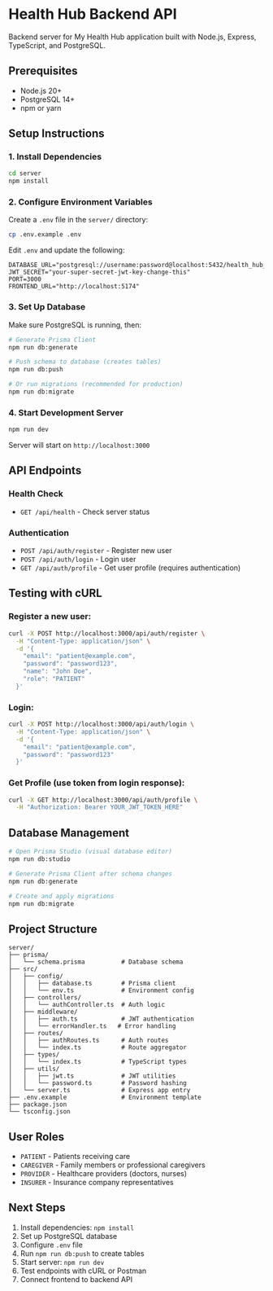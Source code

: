 # Health Hub Backend API

Backend server for My Health Hub application built with Node.js, Express, TypeScript, and PostgreSQL.

## Prerequisites

- Node.js 20+ 
- PostgreSQL 14+
- npm or yarn

## Setup Instructions

### 1. Install Dependencies

```bash
cd server
npm install
```

### 2. Configure Environment Variables

Create a `.env` file in the `server/` directory:

```bash
cp .env.example .env
```

Edit `.env` and update the following:

```env
DATABASE_URL="postgresql://username:password@localhost:5432/health_hub_db"
JWT_SECRET="your-super-secret-jwt-key-change-this"
PORT=3000
FRONTEND_URL="http://localhost:5174"
```

### 3. Set Up Database

Make sure PostgreSQL is running, then:

```bash
# Generate Prisma Client
npm run db:generate

# Push schema to database (creates tables)
npm run db:push

# Or run migrations (recommended for production)
npm run db:migrate
```

### 4. Start Development Server

```bash
npm run dev
```

Server will start on `http://localhost:3000`

## API Endpoints

### Health Check
- `GET /api/health` - Check server status

### Authentication
- `POST /api/auth/register` - Register new user
- `POST /api/auth/login` - Login user
- `GET /api/auth/profile` - Get user profile (requires authentication)

## Testing with cURL

### Register a new user:
```bash
curl -X POST http://localhost:3000/api/auth/register \
  -H "Content-Type: application/json" \
  -d '{
    "email": "patient@example.com",
    "password": "password123",
    "name": "John Doe",
    "role": "PATIENT"
  }'
```

### Login:
```bash
curl -X POST http://localhost:3000/api/auth/login \
  -H "Content-Type: application/json" \
  -d '{
    "email": "patient@example.com",
    "password": "password123"
  }'
```

### Get Profile (use token from login response):
```bash
curl -X GET http://localhost:3000/api/auth/profile \
  -H "Authorization: Bearer YOUR_JWT_TOKEN_HERE"
```

## Database Management

```bash
# Open Prisma Studio (visual database editor)
npm run db:studio

# Generate Prisma Client after schema changes
npm run db:generate

# Create and apply migrations
npm run db:migrate
```

## Project Structure

```
server/
├── prisma/
│   └── schema.prisma          # Database schema
├── src/
│   ├── config/
│   │   ├── database.ts        # Prisma client
│   │   └── env.ts             # Environment config
│   ├── controllers/
│   │   └── authController.ts  # Auth logic
│   ├── middleware/
│   │   ├── auth.ts            # JWT authentication
│   │   └── errorHandler.ts   # Error handling
│   ├── routes/
│   │   ├── authRoutes.ts      # Auth routes
│   │   └── index.ts           # Route aggregator
│   ├── types/
│   │   └── index.ts           # TypeScript types
│   ├── utils/
│   │   ├── jwt.ts             # JWT utilities
│   │   └── password.ts        # Password hashing
│   └── server.ts              # Express app entry
├── .env.example               # Environment template
├── package.json
└── tsconfig.json
```

## User Roles

- `PATIENT` - Patients receiving care
- `CAREGIVER` - Family members or professional caregivers
- `PROVIDER` - Healthcare providers (doctors, nurses)
- `INSURER` - Insurance company representatives

## Next Steps

1. Install dependencies: `npm install`
2. Set up PostgreSQL database
3. Configure `.env` file
4. Run `npm run db:push` to create tables
5. Start server: `npm run dev`
6. Test endpoints with cURL or Postman
7. Connect frontend to backend API
